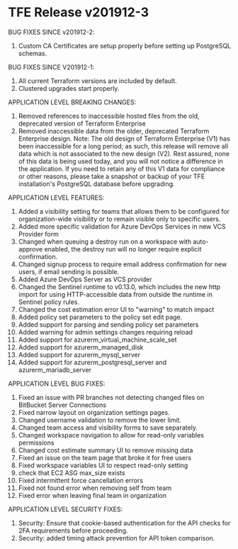 # TFE Release v201912-3


BUG FIXES SINCE v201912-2:

1. Custom CA Certificates are setup properly before setting up PostgreSQL schemas.

BUG FIXES SINCE V201912-1:

1. All current Terraform versions are included by default.
1. Clustered upgrades start properly.

APPLICATION LEVEL BREAKING CHANGES:
1. Removed references to inaccessible hosted files from the old, deprecated version of Terraform Enterprise
1. Removed inaccessible data from the older, deprecated Terraform Enterprise design. Note: The old design of Terraform Enterprise (V1) has been inaccessible for a long period; as such, this release will remove all data which is not associated to the new design (V2). Rest assured, none of this data is being used today, and you will not notice a difference in the application. If you need to retain any of this V1 data for compliance or other reasons, please take a snapshot or backup of your TFE installation's PostgreSQL database before upgrading.

 APPLICATION LEVEL FEATURES:

1. Added a visibility setting for teams that allows them to be configured for organization-wide visibility or to remain visible only to specific users.
1. Added more specific validation for Azure DevOps Services in new VCS Provider form
1. Changed when queuing a destroy run on a workspace with auto-approve enabled, the destroy run will no longer require explicit confirmation.
1. Changed signup process to require email address confirmation for new users, if email sending is possible.
1. Added Azure DevOps Server as VCS provider
1. Changed the Sentinel runtime to v0.13.0, which includes the new http import for using HTTP-accessible data from outside the runtime in Sentinel policy rules.
1. Changed the cost estimation error UI to "warning" to match impact
1. Added policy set parameters to the policy set edit page.
1. Added support for parsing and sending policy set parameters
1. Added warning for admin settings changes requiring reload
1. Added support for azurerm_virtual_machine_scale_set
1. Added support for azurerm_managed_disk
1. Added support for azurerm_mysql_server
1. Added support for azurerm_postgresql_server and azurerm_mariadb_server

 APPLICATION LEVEL BUG FIXES:
1. Fixed an issue with PR branches not detecting changed files on BitBucket Server Connections
1. Fixed narrow layout on organization settings pages.
1. Changed username validation to remove the lower limit.
1. Changed team access and visibility forms to save separately.
1. Changed workspace navigation to allow for read-only variables permissions
1. Changed cost estimate summary UI to remove missing data
1. Fixed an issue on the team page that broke it for free users
1. Fixed workspace variables UI to respect read-only setting
1. check that EC2 ASG max_size exists
1. Fixed intermittent force cancellation errors
1. Fixed not found error when removing self from team
1. Fixed error when leaving final team in organization

 APPLICATION LEVEL SECURITY FIXES:

1. Security: Ensure that cookie-based authentication for the API checks for 2FA requirements before proceeding.
1. Security: added timing attack prevention for API token comparison.



